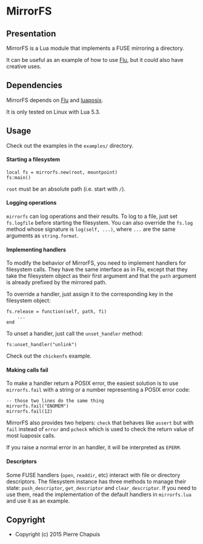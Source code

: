 # MirrorFS

## Presentation

MirrorFS is a Lua module that implements a FUSE mirroring a directory.

It can be useful as an example of how to use [Flu](http://piratery.net/flu/),
but it could also have creative uses.

## Dependencies

MirrorFS depends on [Flu](http://piratery.net/flu/) and
[luaposix](https://github.com/luaposix/luaposix).

It is only tested on Linux with Lua 5.3.

## Usage

Check out the examples in the `examples/` directory.

#### Starting a filesystem

    local fs = mirrorfs.new(root, mountpoint)
    fs:main()

`root` must be an absolute path (i.e. start with `/`).

#### Logging operations

`mirrorfs` can log operations and their results. To log to a file, just
set `fs.logfile` before starting the filesystem. You can also override
the `fs.log` method whose signature is `log(self, ...)`, where `...` are the
same arguments as `string.format`.

#### Implementing handlers

To modify the behavior of MirrorFS, you need to implement handlers for
filesystem calls. They have the same interface as in Flu, except that
they take the filesystem object as their first argument and that the `path`
argument is already prefixed by the mirrored path.

To override a handler, just assign it to the corresponding key in the
filesystem object:

    fs.release = function(self, path, fi)
        ...
    end

To unset a handler, just call the `unset_handler` method:

    fs:unset_handler("unlink")

Check out the `chickenfs` example.

#### Making calls fail

To make a handler return a POSIX error, the easiest solution is to use
`mirrorfs.fail` with a string or a number representing a POSIX error code:

    -- those two lines do the same thing
    mirrorfs.fail("ENOMEM")
    mirrorfs.fail(12)

MirrorFS also provides two helpers: `check` that behaves like `assert` but
with `fail` instead of `error` and `pcheck` which is used to check the return
value of most luaposix calls.

If you raise a normal error in an handler, it will be interpreted as `EPERM`.

#### Descriptors

Some FUSE handlers (`open`, `readdir`, etc) interact with file or directory
descriptors. The filesystem instance has three methods to manage their state:
`push_descriptor`, `get_descriptor` and `clear_descriptor`. If you need to
use them, read the implementation of the default handlers in `mirrorfs.lua`
and use it as an example.

## Copyright

- Copyright (c) 2015 Pierre Chapuis

